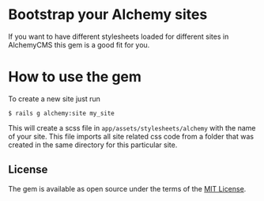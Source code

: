 # Bootstrap your Alchemy sites

If you want to have different stylesheets loaded for different sites in AlchemyCMS this gem is a good fit for you.

# How to use the gem

To create a new site just run

```
$ rails g alchemy:site my_site
```

This will create a scss file in `app/assets/stylesheets/alchemy` with the name of your site. This file imports all site related css code from a folder that was created in the same directory for this particular site.


## License

The gem is available as open source under the terms of the [MIT License](http://opensource.org/licenses/MIT).
